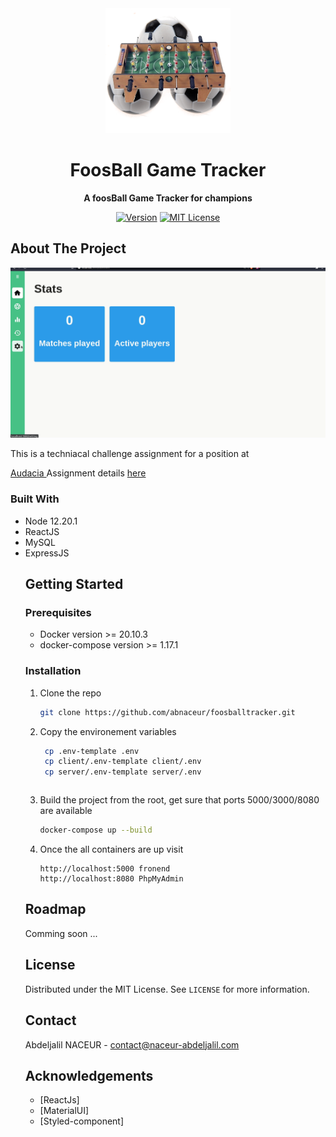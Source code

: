 <div align="center">
	<img src="./media/illustaration-1.png" alt="FoosBallTracker" width="200" height="200">
	<h1>FoosBall Game Tracker</h1>
	<p>
		<strong>A foosBall Game Tracker for champions </strong>
	</p>

[![Version](https://img.shields.io/badge/foosballTracker-beta--0.0-green)]() [![MIT License](https://img.shields.io/badge/License-MIT-green.svg?style=flat-square)](LICENSE)

</div>

<!-- ABOUT THE PROJECT -->
## About The Project

<img src="./documents/demo-foosball.gif" width="600">

<p>This is a techniacal challenge assignment for a position at </p>
<p><a href="https://www.audacia.co/"> Audacia </a>
Assignment details <a href="./documents/table-football-challenge.pdf">here</a>
</p>

### Built With

<ul>
		<li>Node 12.20.1</li>
		<li>ReactJS</li>
		<li>MySQL</li>
		<li>ExpressJS</li>
</lu>


<!-- GETTING STARTED -->
## Getting Started

### Prerequisites
<ul>
		<li>Docker version >= 20.10.3</li>
		<li>docker-compose version >= 1.17.1</li>
</ul>

### Installation

1. Clone the repo
   ```sh
   git clone https://github.com/abnaceur/foosballtracker.git

2. Copy the environement variables
   ```sh
	cp .env-template .env
	cp client/.env-template client/.env
	cp server/.env-template server/.env
   ```
   ```
3. Build the project from the root, get sure that ports 5000/3000/8080 are available
   ```sh
   docker-compose up --build
   ```

4. Once the all containers are up visit
   ```SH
   http://localhost:5000 fronend
   http://localhost:8080 PhpMyAdmin
   ```


<!-- ROADMAP -->
## Roadmap

Comming soon ...


<!-- LICENSE -->
## License

Distributed under the MIT License. See `LICENSE` for more information.



<!-- CONTACT -->
## Contact

Abdeljalil NACEUR - contact@naceur-abdeljalil.com


<!-- ACKNOWLEDGEMENTS -->
## Acknowledgements
* [ReactJs]
* [MaterialUI]
* [Styled-component]
